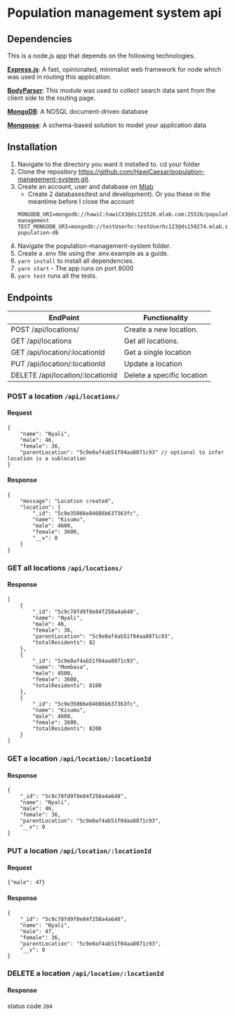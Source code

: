 # Population management system api

## Dependencies

This is a node.js app that depends on the following technologies.

[**Express.js**](https://expressjs.com/): A fast, opinionated, minimalist web framework for node which was used in routing this application.

[**BodyParser**](https://github.com/expressjs/body-parser): This module was used to collect search data sent from the client side to the routing page.

[**MongoDB**](https://www.mongodb.com/): A NOSQL document-driven database

[**Mongoose**](https://mongoosejs.com/): A schema-based solution to model your application data

## Installation

1. Navigate to the directory you want it installed to. cd your folder
2. Clone the repository https://github.com/HawiCaesar/population-management-system.git.
3. Create an account, user and database on [Mlab](https://mlab.com)
   - Create 2 databases(test and development).
   Or you these in the meantime before I close the account
   ```
   MONGODB_URI=mongodb://hawiC:hawiCX3@ds125526.mlab.com:25526/population-management
   TEST_MONGODB_URI=mongodb://testUserhc:testUserhc123@ds159274.mlab.com:59274/test-population-db
   ```
4. Navigate the population-management-system folder.
5. Create a .env file using the .env.example as a guide.
6. `yarn install` to install all dependencies.
7. `yarn start` - The app runs on port 8000
8. `yarn test` runs all the tests.

## Endpoints

| EndPoint                         | Functionality              |
| -------------------------------- | -------------------------- |
| POST /api/locations/             | Create a new location.     |
| GET /api/locations               | Get all locations.         |
| GET /api/location/:locationId    | Get a single location      |
| PUT /api/location/:locationId    | Update a location          |
| DELETE /api/location/:locationId | Delete a specific location |

### POST a location `/api/locations/`

#### Request

```
{
    "name": "Nyali",
    "male": 46,
    "female": 36,
    "parentLocation": "5c9e0af4ab51f04aa8071c93" // optional to infer location is a sublocation
}
```

#### Response

```
{
    "message": "Location created",
    "location": {
        "_id": "5c9e35066e84686b637363fc",
        "name": "Kisumu",
        "male": 4600,
        "female": 3600,
        "__v": 0
    }
}
```

### GET all locations `/api/locations/`

#### Response

```
[
    {
        "_id": "5c9c78fd9f0e84f258a4a648",
        "name": "Nyali",
        "male": 46,
        "female": 36,
        "parentLocation": "5c9e0af4ab51f04aa8071c93",
        "totalResidents": 82
    },
    {
        "_id": "5c9e0af4ab51f04aa8071c93",
        "name": "Mombasa",
        "male": 4500,
        "female": 3600,
        "totalResidents": 8100
    },
    {
        "_id": "5c9e35066e84686b637363fc",
        "name": "Kisumu",
        "male": 4600,
        "female": 3600,
        "totalResidents": 8200
    }
]
```

### GET a location `/api/location/:locationId`

#### Response

```
{
    "_id": "5c9c78fd9f0e84f258a4a648",
    "name": "Nyali",
    "male": 46,
    "female": 36,
    "parentLocation": "5c9e0af4ab51f04aa8071c93",
    "__v": 0
}
```

### PUT a location `/api/location/:locationId`

#### Request

```
{"male": 47}
```

#### Response

```
{
    "_id": "5c9c78fd9f0e84f258a4a648",
    "name": "Nyali",
    "male": 47,
    "female": 36,
    "parentLocation": "5c9e0af4ab51f04aa8071c93",
    "__v": 0
}
```

### DELETE a location `/api/location/:locationId`

#### Response

status code `204`
